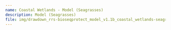 ```yaml
---
name: Coastal Wetlands - Model (Seagrasses)
description: Model (Seagrasses)
file: img/drawdown_rrs-bioseqprotect_model_v1.1b_coastal_wetlands-seagrasses-_july2021-final.xlsm
---
```

